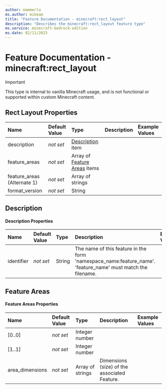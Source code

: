```yaml
---
author: mammerla
ms.author: mikeam
title: "Feature Documentation - minecraft:rect_layout"
description: "Describes the minecraft:rect_layout feature type"
ms.service: minecraft-bedrock-edition
ms.date: 02/11/2025 
---
```


# Feature Documentation - minecraft:rect_layout

> [!IMPORTANT]
> This type is internal to vanilla Minecraft usage, and is not functional or supported within custom Minecraft content.


## Rect Layout Properties

|Name       |Default Value |Type |Description |Example Values |
|:----------|:-------------|:----|:-----------|:------------- |
| description | *not set* | [Description](#description) item |  |  | 
| feature_areas | *not set* | Array of [Feature Areas](#feature-areas) items |  |  | 
| feature_areas (Alternate 1) | *not set* | Array of strings |  |  | 
| format_version | *not set* | String |  |  | 

## Description

#### Description Properties

|Name       |Default Value |Type |Description |Example Values |
|:----------|:-------------|:----|:-----------|:------------- |
| identifier | *not set* | String | The name of this feature in the form 'namespace_name:feature_name'. 'feature_name' must match the filename. |  | 

## Feature Areas

#### Feature Areas Properties

|Name       |Default Value |Type |Description |Example Values |
|:----------|:-------------|:----|:-----------|:------------- |
| [0..0] | *not set* | Integer number |  |  | 
| [1..1] | *not set* | Integer number |  |  | 
| area_dimensions | *not set* | Array of strings | Dimensions (size) of the associated Feature. |  | 